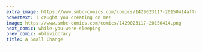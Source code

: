 ```yaml
---
extra_image: https://www.smbc-comics.com/comics/1429023117-20150414after.png
hovertext: I caught you creating on me!
image: https://www.smbc-comics.com/comics/1429023117-20150414.png
next_comic: while-you-were-sleeping
prev_comic: obliviocracy
title: A Small Change
---
```


